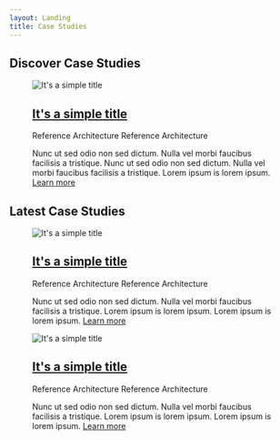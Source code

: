```yaml
---
layout: Landing
title: Case Studies
---
```


## Discover Case Studies

<figure class="main-card main-card_size_large">
  <img
    class="main-card__image"
    src="https://picsum.photos/200/300"
    alt="It's a simple title"
  >
  <figcaption class="main-card__body">
    <h2 class="main-card__title">
      <a
        class="main-card__main-link"
        href="#"
      >
        It's a simple title
      </a>
    </h2>
    <div class="main-card__wrapper">
      <span class="main-card__tag">
        Reference Architecture
      </span>
      <span class="main-card__tag">
        Reference Architecture
      </span>
    </div>
    <p class="main-card__text">
      Nunc ut sed odio non sed dictum. Nulla vel morbi faucibus facilisis a tristique. Nunc ut sed odio non sed dictum. Nulla vel morbi faucibus facilisis a tristique. Lorem ipsum is lorem ipsum. <a class="main-card__link" href="#">Learn more</a>
    </p>
  </figcaption>
</figure>

## Latest Case Studies

<figure class="main-card">
  <img
    class="main-card__image"
    src="https://picsum.photos/200/300"
    alt="It's a simple title"
  >
  <figcaption class="main-card__body">
    <h2 class="main-card__title">
      <a
        class="main-card__main-link"
        href="#"
      >
        It's a simple title
      </a>
    </h2>
    <div class="main-card__wrapper">
      <span class="main-card__tag">
        Reference Architecture
      </span>
      <span class="main-card__tag">
        Reference Architecture
      </span>
    </div>
    <p class="main-card__text">
      Nunc ut sed odio non sed dictum. Nulla vel morbi faucibus facilisis a tristique. Lorem ipsum is lorem ipsum. Lorem ipsum is lorem ipsum. <a class="main-card__link" href="#">Learn more</a>
    </p>
  </figcaption>
</figure>

<figure class="main-card">
  <img
    class="main-card__image"
    src="https://picsum.photos/200/300"
    alt="It's a simple title"
  >
  <figcaption class="main-card__body">
    <h2 class="main-card__title">
      <a
        class="main-card__main-link"
        href="#"
      >
        It's a simple title
      </a>
    </h2>
    <div class="main-card__wrapper">
      <span class="main-card__tag">
        Reference Architecture
      </span>
      <span class="main-card__tag">
        Reference Architecture
      </span>
    </div>
    <p class="main-card__text">
      Nunc ut sed odio non sed dictum. Nulla vel morbi faucibus facilisis a tristique. Lorem ipsum is lorem ipsum. Lorem ipsum is lorem ipsum. <a class="main-card__link" href="#">Learn more</a>
    </p>
  </figcaption>
</figure>
